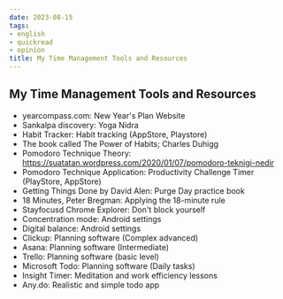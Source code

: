```yaml
---
date: 2023-08-15
tags:
- english
- quickread
- opinion
title: My Time Management Tools and Resources
---
```


## My Time Management Tools and Resources

- yearcompass.com: New Year's Plan Website
- Sankalpa discovery: Yoga Nidra
- Habit Tracker: Habit tracking (AppStore, Playstore)
- The book called The Power of Habits; Charles Duhigg
- Pomodoro Technique Theory: https://suatatan.wordpress.com/2020/01/07/pomodoro-teknigi-nedir
- Pomodoro Technique Application: Productivity Challenge Timer (PlayStore, AppStore)
- Getting Things Done by David Alen: Purge Day practice book
- 18 Minutes, Peter Bregman: Applying the 18-minute rule
- Stayfocusd Chrome Explorer: Don't block yourself
- Concentration mode: Android settings
- Digital balance: Android settings
- Clickup: Planning software (Complex advanced)
- Asana: Planning software (Intermediate)
- Trello: Planning software (basic level)
- Microsoft Todo: Planning software (Daily tasks)
- Insight Timer: Meditation and work efficiency lessons
- Any.do: Realistic and simple todo app
